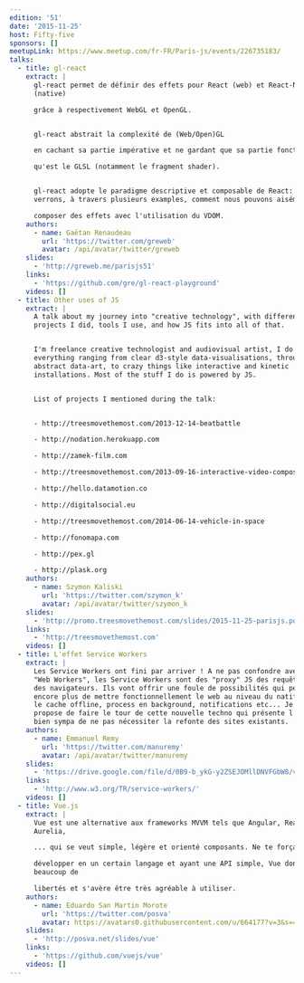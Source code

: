 ```yaml
---
edition: '51'
date: '2015-11-25'
host: Fifty-five
sponsors: []
meetupLink: https://www.meetup.com/fr-FR/Paris-js/events/226735183/
talks:
  - title: gl-react
    extract: |
      gl-react permet de définir des effets pour React (web) et React-Native
      (native)

      grâce à respectivement WebGL et OpenGL.


      gl-react abstrait la complexité de (Web/Open)GL

      en cachant sa partie impérative et ne gardant que sa partie fonctionnelle

      qu'est le GLSL (notamment le fragment shader).


      gl-react adopte le paradigme descriptive et composable de React: nous
      verrons, à travers plusieurs examples, comment nous pouvons aisément

      composer des effets avec l'utilisation du VDOM.
    authors:
      - name: Gaëtan Renaudeau
        url: 'https://twitter.com/greweb'
        avatar: /api/avatar/twitter/greweb
    slides:
      - 'http://greweb.me/parisjs51'
    links:
      - 'https://github.com/gre/gl-react-playground'
    videos: []
  - title: Other uses of JS
    extract: |
      A talk about my journey into "creative technology", with different
      projects I did, tools I use, and how JS fits into all of that.


      I'm freelance creative technologist and audiovisual artist, I do
      everything ranging from clear d3-style data-visualisations, through
      abstract data-art, to crazy things like interactive and kinetic
      installations. Most of the stuff I do is powered by JS.


      List of projects I mentioned during the talk:


      - http://treesmovethemost.com/2013-12-14-beatbattle

      - http://nodation.herokuapp.com

      - http://zamek-film.com

      - http://treesmovethemost.com/2013-09-16-interactive-video-composer

      - http://hello.datamotion.co

      - http://digitalsocial.eu

      - http://treesmovethemost.com/2014-06-14-vehicle-in-space

      - http://fonomapa.com

      - http://pex.gl

      - http://plask.org
    authors:
      - name: Szymon Kaliski
        url: 'https://twitter.com/szymon_k'
        avatar: /api/avatar/twitter/szymon_k
    slides:
      - 'http://promo.treesmovethemost.com/slides/2015-11-25-parisjs.pdf'
    links:
      - 'http://treesmovethemost.com'
    videos: []
  - title: L'effet Service Workers
    extract: |
      Les Service Workers ont fini par arriver ! A ne pas confondre avec les
      "Web Workers", les Service Workers sont des "proxy" JS des requêtes HTTP
      des navigateurs. Ils vont offrir une foule de possibilités qui permettront
      encore plus de mettre fonctionnellement le web au niveau du natif: revoir
      le cache offline, process en background, notifications etc... Je vous
      propose de faire le tour de cette nouvelle techno qui présente l'avantage
      bien sympa de ne pas nécessiter la refonte des sites existants.
    authors:
      - name: Emmanuel Remy
        url: 'https://twitter.com/manuremy'
        avatar: /api/avatar/twitter/manuremy
    slides:
      - 'https://drive.google.com/file/d/0B9-b_ykG-y2ZSEJOMllDNVFGbW8/view'
    links:
      - 'http://www.w3.org/TR/service-workers/'
    videos: []
  - title: Vue.js
    extract: |
      Vue est une alternative aux frameworks MVVM tels que Angular, React,
      Aurelia,

      ... qui se veut simple, légère et orienté composants. Ne te forçant pas à

      développer en un certain langage et ayant une API simple, Vue donne
      beaucoup de

      libertés et s'avère être très agréable à utiliser.
    authors:
      - name: Eduardo San Martin Morote
        url: 'https://twitter.com/posva'
        avatar: https://avatars0.githubusercontent.com/u/664177?v=3&s=460
    slides:
      - 'http://posva.net/slides/vue'
    links:
      - 'https://github.com/vuejs/vue'
    videos: []
---
```

